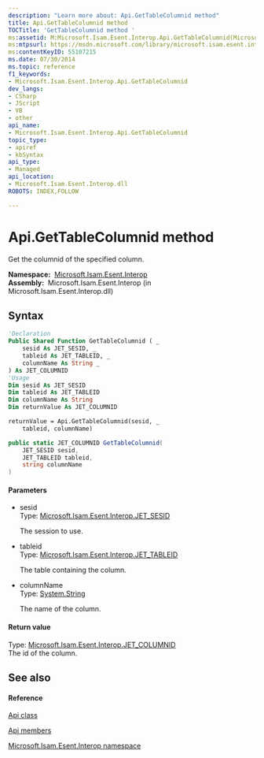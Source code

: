 ```yaml
---
description: "Learn more about: Api.GetTableColumnid method"
title: Api.GetTableColumnid method 
TOCTitle: 'GetTableColumnid method '
ms:assetid: M:Microsoft.Isam.Esent.Interop.Api.GetTableColumnid(Microsoft.Isam.Esent.Interop.JET_SESID,Microsoft.Isam.Esent.Interop.JET_TABLEID,System.String)
ms:mtpsurl: https://msdn.microsoft.com/library/microsoft.isam.esent.interop.api.gettablecolumnid(v=EXCHG.10)
ms:contentKeyID: 55107215
ms.date: 07/30/2014
ms.topic: reference
f1_keywords:
- Microsoft.Isam.Esent.Interop.Api.GetTableColumnid
dev_langs:
- CSharp
- JScript
- VB
- other
api_name: 
- Microsoft.Isam.Esent.Interop.Api.GetTableColumnid
topic_type: 
- apiref
- kbSyntax
api_type: 
- Managed
api_location: 
- Microsoft.Isam.Esent.Interop.dll
ROBOTS: INDEX,FOLLOW

---
```


# Api.GetTableColumnid method

Get the columnid of the specified column.

**Namespace:**  [Microsoft.Isam.Esent.Interop](./microsoft.isam.esent.interop-namespace.md)  
**Assembly:**  Microsoft.Isam.Esent.Interop (in Microsoft.Isam.Esent.Interop.dll)

## Syntax

``` vb
'Declaration
Public Shared Function GetTableColumnid ( _
    sesid As JET_SESID, _
    tableid As JET_TABLEID, _
    columnName As String _
) As JET_COLUMNID
'Usage
Dim sesid As JET_SESID
Dim tableid As JET_TABLEID
Dim columnName As String
Dim returnValue As JET_COLUMNID

returnValue = Api.GetTableColumnid(sesid, _
    tableid, columnName)
```

``` csharp
public static JET_COLUMNID GetTableColumnid(
    JET_SESID sesid,
    JET_TABLEID tableid,
    string columnName
)
```

#### Parameters

  - sesid  
    Type: [Microsoft.Isam.Esent.Interop.JET_SESID](./jet-sesid-structure.md)  
    
    The session to use.

<!-- end list -->

  - tableid  
    Type: [Microsoft.Isam.Esent.Interop.JET_TABLEID](./jet-tableid-structure.md)  
    
    The table containing the column.

<!-- end list -->

  - columnName  
    Type: [System.String](/dotnet/api/system.string)  
    
    The name of the column.

#### Return value

Type: [Microsoft.Isam.Esent.Interop.JET_COLUMNID](./jet-columnid-structure.md)  
The id of the column.  

## See also

#### Reference

[Api class](./api-class.md)

[Api members](./api-members.md)

[Microsoft.Isam.Esent.Interop namespace](./microsoft.isam.esent.interop-namespace.md)

